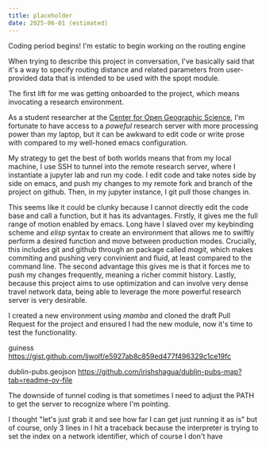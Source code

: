 ```yaml
---
title: placeholder
date: 2025-06-01 (estimated)
---
```


Coding period begins!
I'm estatic to begin working on the routing engine

When trying to describe this project in conversation, I've basically said that it's a way to specify routing distance and related parameters from user-provided data that is intended to be used with the spopt module. 

The first lift for me was getting onboarded to the project, which means invocating a research environment. 

As a student researcher at the [Center for Open Geographic Science](cogs.sdsu.edu), I'm fortunate to have access to a *poweful* research server with more processing power than my laptop, but it can be awkward to edit code or write prose with compared to my well-honed emacs configuration. 

My strategy to get the best of both worlds means that from my local machine, I use SSH to tunnel into the remote research server, where I instantiate a jupyter lab and run my code. I edit code and take notes side by side on emacs, and push my changes to my remote fork and branch of the project on github. Then, in my jupyter instance, I git pull those changes in. 

This seems like it could be clunky because I cannot directly edit the code base and call a function, but it has its advantages. Firstly, it gives me the full range of motion enabled by emacs. Long have I slaved over my keybinding scheme and *elisp* syntax to create an environment that allows me to swiftly perform a desired function and move between production modes. Crucially, this includes git and github through an package called *magit*, which makes commiting and pushing very convinient and fluid, at least compared to the command line. The second advantage this gives me is that it forces me to push my changes frequently, meaning a richer commit history. Lastly, because this project aims to use optimization and can involve very dense travel network data, being able to leverage the more powerful research server is very desirable.

I created a new environment using *mamba* and cloned the draft Pull Request for the project and ensured I had the new module, now it's time to test the functionality.

guiness https://gist.github.com/ljwolf/e5927ab8c859ed477f496329c1ce19fc

dublin-pubs.geojson https://github.com/irishshagua/dublin-pubs-map?tab=readme-ov-file

The downside of tunnel coding is that sometimes I need to adjust the PATH to get the server to recognize where I'm pointing. 

I thought "let's just grab it and see how far I can get just running it as is" but of course, only 3 lines in I hit a traceback because the interpreter is trying to set the index on a network identifier, which of course I don't have

